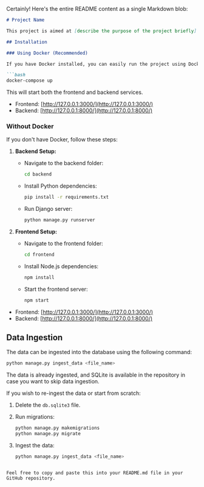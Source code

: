 Certainly! Here's the entire README content as a single Markdown blob:

```markdown
# Project Name

This project is aimed at [describe the purpose of the project briefly].

## Installation

### Using Docker (Recommended)

If you have Docker installed, you can easily run the project using Docker Compose.

```bash
docker-compose up
```

This will start both the frontend and backend services.

- Frontend: [http://127.0.0.1:3000/](http://127.0.0.1:3000/)
- Backend: [http://127.0.0.1:8000/](http://127.0.0.1:8000/)

### Without Docker

If you don't have Docker, follow these steps:

1. **Backend Setup:**

   - Navigate to the backend folder:

     ```bash
     cd backend
     ```

   - Install Python dependencies:

     ```bash
     pip install -r requirements.txt
     ```

   - Run Django server:

     ```bash
     python manage.py runserver
     ```

2. **Frontend Setup:**

   - Navigate to the frontend folder:

     ```bash
     cd frontend
     ```

   - Install Node.js dependencies:

     ```bash
     npm install
     ```

   - Start the frontend server:

     ```bash
     npm start
     ```

- Frontend: [http://127.0.0.1:3000/](http://127.0.0.1:3000/)
- Backend: [http://127.0.0.1:8000/](http://127.0.0.1:8000/)

## Data Ingestion

The data can be ingested into the database using the following command:

```bash
python manage.py ingest_data <file_name>
```

The data is already ingested, and SQLite is available in the repository in case you want to skip data ingestion.

If you wish to re-ingest the data or start from scratch:

1. Delete the `db.sqlite3` file.
2. Run migrations:

   ```bash
   python manage.py makemigrations
   python manage.py migrate
   ```

3. Ingest the data:

   ```bash
   python manage.py ingest_data <file_name>
   ```

```

Feel free to copy and paste this into your README.md file in your GitHub repository.
